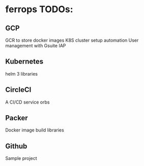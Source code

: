 # ferrops TODOs:

## GCP
GCR to store docker images
K8S cluster setup automation
User management with Gsuite
IAP

## Kubernetes
helm 3 libraries

## CircleCI
A CI/CD service orbs

## Packer
Docker image build libraries

## Github
Sample project
